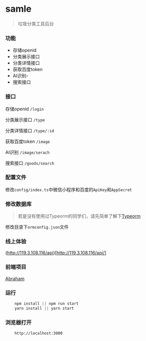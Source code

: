 # samle

> 垃圾分类工具后台

### 功能

- 存储openid
- 分类展示接口
- 分类详情接口
- 获取百度token
- AI识别- 
- 搜索接口

### 接口

存储openid `/login`

分类展示接口 `/type`

分类详情接口 `/type/:id`

获取百度token `/image`

AI识别 `/image/serach`

搜索接口 `/goods/search`


### 配置文件

修改`config/index.ts`中微信小程序和百度的`ApiKey`和`AppSecret`

### 修改数据库

> 若是没有使用过Typeorm的同学们，请先简单了解下[Typeorm](https://github.com/typeorm/typeorm/blob/master/docs/zh_CN/README.md)

修改目录下`ormconfig.json`文件

### 线上体验

(http://119.3.108.116/api)[http://119.3.108.116/api/]

### 前端项目

[Abraham](https://github.com/Surile/Abraham)

### 运行

```javascript
    npm install || npm run start
    yarn install || yarn start
```


### 浏览器打开

```javascipt
    http://localhost:3000
```


